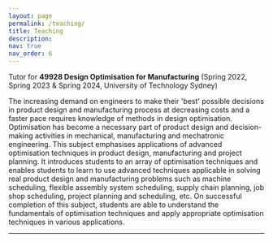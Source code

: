 ```yaml
---
layout: page
permalink: /teaching/
title: Teaching
description: 
nav: true
nav_order: 6
---
```


Tutor for **49928 Design Optimisation for Manufacturing** (Spring 2022, Spring 2023 & Spring 2024, University of Technology Sydney)

The increasing demand on engineers to make their 'best' possible decisions in product design and manufacturing process at decreasing costs and a faster pace requires knowledge of methods in design optimisation. Optimisation has become a necessary part of product design and decision-making activities in mechanical, manufacturing and mechatronic engineering. This subject emphasises applications of advanced optimisation techniques in product design, manufacturing and project planning. It introduces students to an array of optimisation techniques and enables students to learn to use advanced techniques applicable in solving real product design and manufacturing problems such as machine scheduling, flexible assembly system scheduling, supply chain planning, job shop scheduling, project planning and scheduling, etc. On successful completion of this subject, students are able to understand the fundamentals of optimisation techniques and apply appropriate optimisation techniques in various applications.



---

